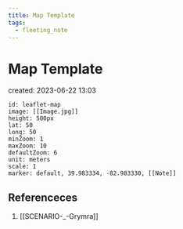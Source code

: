 ```yaml
---
title: Map Template
tags:
  - fleeting_note
---
```


# Map Template
created: 2023-06-22 13:03

```leaflet
id: leaflet-map
image: [[Image.jpg]]
height: 500px
lat: 50
long: 50
minZoom: 1
maxZoom: 10
defaultZoom: 6
unit: meters
scale: 1
marker: default, 39.983334, -82.983330, [[Note]]
```

## Referenceces
1. [[SCENARIO-_-Grymra]]
